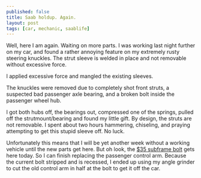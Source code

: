 ```yaml
---
published: false
title: Saab holdup. Again.
layout: post
tags: [car, mechanic, saablife]
---
```


Well, here I am again. Waiting on more parts. I was working last night further on my car, and found a rather annoying feature on my extremely rusty steering knuckles. The strut sleeve is welded in place and not removable without excessive force.

I applied excessive force and mangled the existing sleeves.

The knuckles were removed due to completely shot front struts, a suspected bad passenger axle bearing, and a broken bolt inside the passenger wheel hub.

I got both hubs off, the bearings out, compressed one of the springs, pulled off the strutmount/bearing and found my little gift. By design, the struts are not removable. I spent about two hours hammering, chiseling, and praying attempting to get this stupid sleeve off. No luck.

Unfortunately this means that I will be yet another week without a working vehicle until the new parts get here. But oh look, the [$35 subframe bolt](http://www.eeuroparts.com/Parts/10550/Bolt-4645156/) gets here today. So I can finish replacing the passenger control arm. Because the current bolt stripped and is recessed, I ended up using my angle grinder to cut the old control arm in half at the bolt to get it off the car.
